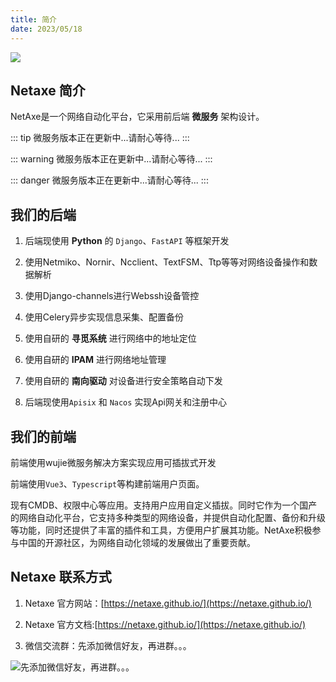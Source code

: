 ```yaml
---
title: 简介
date: 2023/05/18
---
```



![](/logo.png)


## Netaxe 简介

NetAxe是一个网络自动化平台，它采用前后端 **微服务** 架构设计。

::: tip
微服务版本正在更新中...请耐心等待...
:::


::: warning
微服务版本正在更新中...请耐心等待...
:::

::: danger
微服务版本正在更新中...请耐心等待...
:::


## 我们的后端

1. 后端现使用 **Python** 的 `Django`、`FastAPI` 等框架开发

2. 使用Netmiko、Nornir、Ncclient、TextFSM、Ttp等等对网络设备操作和数据解析

3. 使用Django-channels进行Webssh设备管控

4. 使用Celery异步实现信息采集、配置备份

5. 使用自研的  **寻觅系统**  进行网络中的地址定位

6. 使用自研的 **IPAM** 进行网络地址管理

7. 使用自研的 **南向驱动** 对设备进行安全策略自动下发

8. 后端现使用`Apisix` 和 `Nacos` 实现Api网关和注册中心


## 我们的前端

前端使用wujie微服务解决方案实现应用可插拔式开发

前端使用`Vue3`、`Typescript`等构建前端用户页面。

现有CMDB、权限中心等应用。支持用户应用自定义插拔。同时它作为一个国产的网络自动化平台，它支持多种类型的网络设备，并提供自动化配置、备份和升级等功能，同时还提供了丰富的插件和工具，方便用户扩展其功能。NetAxe积极参与中国的开源社区，为网络自动化领域的发展做出了重要贡献。


## Netaxe 联系方式

1. Netaxe 官方网站：[https://netaxe.github.io/](https://netaxe.github.io/)
<!-- [http://www.netaxe.cn](http://www.netaxe.cn) -->

2. Netaxe 官方文档:[https://netaxe.github.io/](https://netaxe.github.io/)
 <!-- [http://docs.netaxt.cn](http://docs.netaxe.cn) -->

3. 微信交流群：先添加微信好友，再进群。。。


![先添加微信好友，再进群。。。](/wechat.png)



